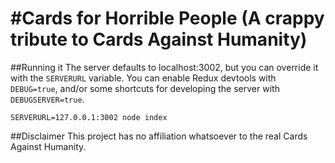 #Cards for Horrible People
(A crappy tribute to Cards Against Humanity)
===========================

##Running it
The server defaults to localhost:3002, but you can override it with the `SERVERURL` variable.
You can enable Redux devtools with `DEBUG=true`, and/or some shortcuts for developing the server with `DEBUGSERVER=true`.

```
SERVERURL=127.0.0.1:3002 node index
```

##Disclaimer
This project has no affiliation whatsoever to the real Cards Against Humanity. 